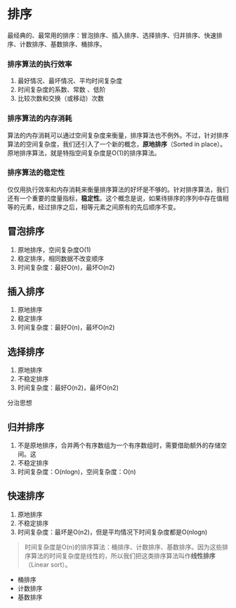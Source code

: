 # 排序



最经典的、最常用的排序：冒泡排序、插入排序、选择排序、归并排序、快速排序、计数排序、基数排序、桶排序。



### 排序算法的执行效率

1. 最好情况、最坏情况、平均时间复杂度
2. 时间复杂度的系数、常数 、低阶
3. 比较次数和交换（或移动）次数



### 排序算法的内存消耗

算法的内存消耗可以通过空间复杂度来衡量，排序算法也不例外。不过，针对排序算法的空间复杂度，我们还引入了一个新的概念，**原地排序**（Sorted in place）。原地排序算法，就是特指空间复杂度是O(1)的排序算法。



### 排序算法的稳定性

仅仅用执行效率和内存消耗来衡量排序算法的好坏是不够的。针对排序算法，我们还有一个重要的度量指标，**稳定性**。这个概念是说，如果待排序的序列中存在值相等的元素，经过排序之后，相等元素之间原有的先后顺序不变。



## 冒泡排序

1. 原地排序，空间复杂度O(1)
2. 稳定排序，相同数据不改变顺序
3. 时间复杂度：最好O(n)，最坏O(n2)



## 插入排序

1. 原地排序
2. 稳定排序
3. 时间复杂度：最好O(n)，最坏O(n2)



## 选择排序

1. 原地排序
2. 不稳定排序
3. 时间复杂度：最好O(n2)，最坏O(n2)



分治思想

## 归并排序

1. 不是原地排序，合并两个有序数组为一个有序数组时，需要借助额外的存储空间。这
2. 不稳定排序
3. 时间复杂度：O(nlogn)，空间复杂度：O(n)



## 快速排序

1. 原地排序
2. 不稳定排序
3. 时间复杂度：最坏是O(n2)，但是平均情况下时间复杂度都是O(nlogn)



> 时间复杂度是O(n)的排序算法：桶排序、计数排序、基数排序。因为这些排序算法的时间复杂度是线性的，所以我们把这类排序算法叫作**线性排序**（Linear sort）。



- 桶排序
- 计数排序
- 基数排序









